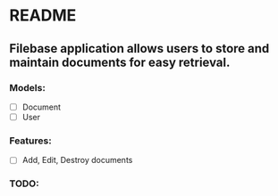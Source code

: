 # README

## Filebase application allows users to store and maintain documents for easy retrieval.

### Models:
- [ ] Document
- [ ] User

### Features:
- [ ] Add, Edit, Destroy documents


### TODO:
